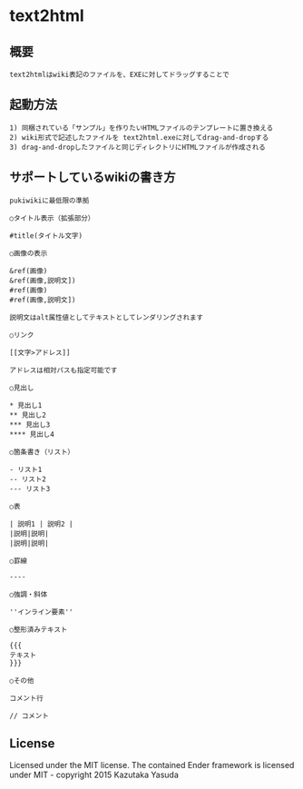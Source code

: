 text2html
=====================================================================

## 概要 ##

	text2htmlはwiki表記のファイルを、EXEに対してドラッグすることで

## 起動方法 ## 

	1) 同梱されている「サンプル」を作りたいHTMLファイルのテンプレートに置き換える
	2) wiki形式で記述したファイルを text2html.exeに対してdrag-and-dropする
	3) drag-and-dropしたファイルと同じディレクトリにHTMLファイルが作成される

## サポートしているwikiの書き方 ## 

	pukiwikiに最低限の準拠
	
	○タイトル表示（拡張部分）
	
	#title(タイトル文字)
	
	○画像の表示
	
	&ref(画像)
	&ref(画像,説明文])
	#ref(画像)
	#ref(画像,説明文])
	
	説明文はalt属性値としてテキストとしてレンダリングされます
	
	○リンク
	
	[[文字>アドレス]]
	
	アドレスは相対パスも指定可能です
	
	○見出し
	
	* 見出し1
	** 見出し2
	*** 見出し3
	**** 見出し4
	
	○箇条書き（リスト）
	
	- リスト1
	-- リスト2
	--- リスト3
	
	○表
	
	| 説明1 | 説明2 |
	|説明|説明|
	|説明|説明|
	
	○罫線
	
	----
	
	○強調・斜体
	
	''インライン要素''
	
	○整形済みテキスト
	
	{{{
	テキスト
	}}}
	
	○その他
	
	コメント行
	
	// コメント

## License ##

Licensed under the MIT license. The contained Ender framework is licensed under MIT - copyright 2015 Kazutaka Yasuda
